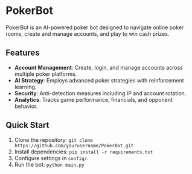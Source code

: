 # PokerBot

PokerBot is an AI-powered poker bot designed to navigate online poker rooms, create and manage accounts, and play to win cash prizes. 

## Features
- **Account Management**: Create, login, and manage accounts across multiple poker platforms.
- **AI Strategy**: Employs advanced poker strategies with reinforcement learning.
- **Security**: Anti-detection measures including IP and account rotation.
- **Analytics**: Tracks game performance, financials, and opponent behavior.

## Quick Start
1. Clone the repository: `git clone https://github.com/yourusername/PokerBot.git`
2. Install dependencies: `pip install -r requirements.txt`
3. Configure settings in `config/`.
4. Run the bot: `python main.py`
